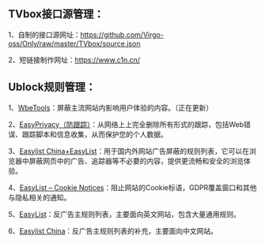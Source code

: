## TVbox接口源管理：
1、自制的接口源网址：https://github.com/Virgo-oss/Only/raw/master/TVbox/source.json

2、短链接制作网址：https://www.c1n.cn/


## Ublock规则管理：
1、[WbeTools](https://github.com/Virgo-oss/Only/raw/master/Ublock/WebTools.txt)：屏蔽主流网站内影响用户体验的内容。（正在更新）

2、[EasyPrivacy（防跟踪）](https://easylist-downloads.adblockplus.org/easyprivacy.txt)：从网络上上完全删除所有形式的跟踪，包括Web错误、跟踪脚本和信息收集，从而保护您的个人数据。

3、[Easylist China+EasyList](https://easylist-downloads.adblockplus.org/easylistchina+easylist.txt)：用于国内外网站广告屏蔽的规则列表，它可以在浏览器中屏蔽网页中的广告、追踪器等不必要的内容，提供更流畅和安全的浏览体验。

4、[EasyList – Cookie Notices](https://ublockorigin.github.io/uAssets/thirdparties/easylist-cookies.txt)：阻止网站的Cookie标语，GDPR覆盖窗口和其他与隐私相关的通知。

5、[EasyList](https://easylist-downloads.adblockplus.org/easylist.txt)：反广告主规则列表，主要面向英文网站，包含大量通用规则。

6、[Easylist China](https://easylist-downloads.adblockplus.org/easylistchina.txt)：反广告主规则列表的补充，主要面向中文网站。

